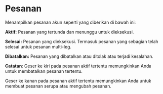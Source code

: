 # **Pesanan**

Menampilkan pesanan akun seperti yang diberikan di bawah ini:

**Aktif:** Pesanan yang tertunda dan menunggu untuk dieksekusi.

**Selesai:** Pesanan yang dieksekusi. Termasuk pesanan yang sebagian telah selesai untuk pesanan multi-leg.

**Dibatalkan:** Pesanan yang dibatalkan atau ditolak atau terjadi kesalahan.

**Catatan**: Geser ke kiri pada pesanan aktif tertentu memungkinkan Anda untuk membatalkan pesanan tertentu.

Geser ke kanan pada pesanan aktif tertentu memungkinkan Anda untuk membuat pesanan serupa atau mengubah pesanan.